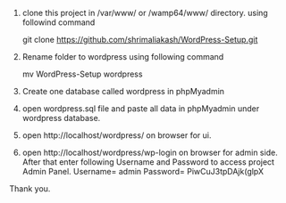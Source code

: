 1.	clone this project in /var/www/ or 	/wamp64/www/ directory. using followind command 
	
	git clone https://github.com/shrimaliakash/WordPress-Setup.git
2.	Rename folder to wordpress using following command

	mv WordPress-Setup wordpress
3.	Create one database called wordpress in phpMyadmin
4.	open wordpress.sql file and paste all data in phpMyadmin under wordpress database.
5.	open http://localhost/wordpress/  on browser for ui.
6.	open http://localhost/wordpress/wp-login on browser for admin side.
	After that enter following Username and Password to access project Admin Panel.
	Username=		admin
	Password=		PiwCuJ3tpDAjk(glpX

Thank you.
